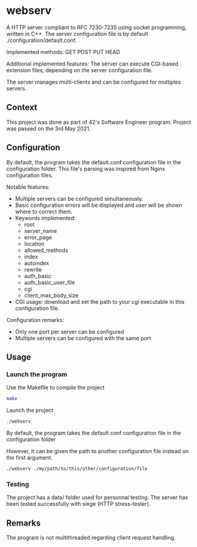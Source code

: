 # webserv

A HTTP server compliant to RFC 7230-7235 using socket programming, written in C++.
The server configuration file is by default ./configuration/default.conf.

Implemented methods: GET POST PUT HEAD

Additional implemented features: The server can execute CGI-based extension files, depending on the server configuration file.

The server manages multi-clients and can be configured for multiples servers.

## Context

This project was done as part of 42's Software Engineer program.
Project was passed on the 3rd May 2021.

## Configuration

By default, the program takes the default.conf configuration file in the configuration folder.
This file's parsing was inspired from Nginx configuration files.

Notable features:

- Multiple servers can be configured simultaneously.
- Basic configuration errors will be displayed and user will be shown where to correct them.
- Keywords implemented:
  - root
  - server_name
  - error_page
  - location
  - allowed_methods
  - index
  - autoindex
  - rewrite
  - auth_basic
  - auth_basic_user_file
  - cgi
  - client_max_body_size
- CGI usage: download and set the path to your cgi executable in this configuration file.

Configuration remarks:

- Only one port per server can be configured
- Multiple servers can be configured with the same port

## Usage

### Launch the program

Use the Makefile to compile the project

```bash
make
```

Launch the project

```bash
./webserv
```

By default, the program takes the default.conf configuration file in the configuration folder

However, it can be given the path to another configuration file instead on the first argument.

```bash
./webserv ./my/path/to/this/other/configuration/file
```

### Testing

The project has a data/ folder used for personnal testing.
The server has been tested successfully with siege (HTTP stress-tester).

## Remarks

The program is not multithreaded regarding client request handling.
